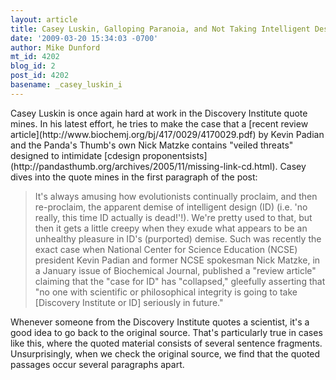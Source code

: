 ```yaml
---
layout: article
title: Casey Luskin, Galloping Paranoia, and Not Taking Intelligent Design Seriously.
date: '2009-03-20 15:34:03 -0700'
author: Mike Dunford
mt_id: 4202
blog_id: 2
post_id: 4202
basename: _casey_luskin_i
---
```

<p>
Casey Luskin is once again hard at work in the Discovery Institute quote mines. In his latest effort, he tries to make the case that a [recent review article](http://www.biochemj.org/bj/417/0029/4170029.pdf) by Kevin Padian and the Panda's Thumb's own Nick Matzke contains "veiled threats" designed to intimidate [cdesign proponentsists](http://pandasthumb.org/archives/2005/11/missing-link-cd.html). Casey dives into the quote mines in the first paragraph of the post:
</p>

> It's always amusing how evolutionists continually proclaim, and then re-proclaim, the apparent demise of intelligent design (ID) (i.e. 'no really, this time ID actually is dead!'!). We're pretty used to that, but then it gets a little creepy when they exude what appears to be an unhealthy pleasure in ID's (purported) demise. Such was recently the exact case when National Center for Science Education (NCSE) president Kevin Padian and former NCSE spokesman Nick Matzke, in a January issue of Biochemical Journal, published a "review article" claiming that the "case for ID" has "collapsed," gleefully asserting that "no one with scientific or philosophical integrity is going to take \[Discovery Institute or ID\] seriously in future."

<p>
Whenever someone from the Discovery Institute quotes a scientist, it's a good idea to go back to the original source. That's particularly true in cases like this, where the quoted material consists of several sentence fragments. Unsurprisingly, when we check the original source, we find that the quoted passages occur several paragraphs apart. 
</p>
